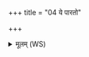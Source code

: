 +++
title = "04 ये पारतो"

+++
<details><summary>मूलम् (WS)</summary>

ये पारतो मध्यतो ये ते अन्तयो अप्सुषदो निहितास्तीरे अग्नयः।  
ते देवजा इह नो मृडयन्त्वापश्च जन्मन्नुभये सवन्तवः ॥॥ ५ ॥  
इदं व आपो हृदयमयं वत्स ऋतावरीः ।  
इहेत्थमेत शक्वरीर्यत्रेमं वेशयामसि ॥ ६ ॥
</details>